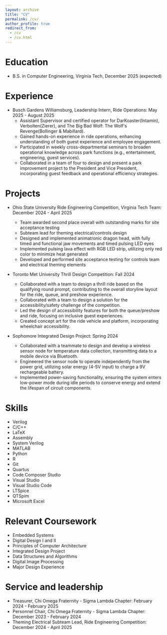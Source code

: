 ```yaml
---
layout: archive
title: "CV"
permalink: /cv/
author_profile: true
redirect_from:
  - /cv
  - /cv.html
---
```


Education
======
* B.S. in Computer Engineering, Virginia Tech, December 2025 (expected)

Experience
======
* Busch Gardens Williamsburg, Leadership Intern, Ride Operations: May 2025 - August 2025
  * Assistant Supervisor and certified operator for DarKoaster(Intamin), Verbolten(Zierer), and The Big Bad Wolf: The Wolf's Revenge(Bollinger & Mabillard).
  * Gained hands-on experience in ride operations, enhancing understanding of both guest experience and employee engagement.
  * Participated in weekly cross-departmental seminars to broaden operational knowledge across park functions (e.g., entertainment, engineering, guest services).
  * Collaborated in a team of four to design and present a park improvement project to the President and Vice President, incorporating guest feedback and operational efficiency strategies.

Projects
======
 
* Ohio State University Ride Engineering Competition, Virginia Tech Team: December 2024 - April 2025
  * Team awarded second place overall with outstanding marks for site acceptance testing
  * Subteam lead for theming electrical/controls design
  * Designed and implemented animatronic dragon head, with fully timed and functional jaw movements and timed pulsing LED eyes
  * Implemented pulsing lava effect with RGB LED strip, utilizing only red color to minimize heat generated
  * Developed and performed site acceptance testing for controls team and electrical theming elements

* Toronto Met University Thrill Design Competition: Fall 2024
  * Collaborated with a team to design a thrill ride based on the qualifying round prompt, contributing to the overall storyline layout for the ride, queue, and preshow experience.
  * Collaborated with a team to design a solution for the accessibility/safety challenge of the competition.
  * Led the design of accessibility features for both the queue/preshow and ride, focusing on inclusive guest experiences.
  * Created concept art for the ride vehicle and platform, incorporating wheelchair accessibility.

* Sophomore Integrated Design Project: Spring 2024
  * Collaborated with a teammate to design and develop a wireless sensor node for temperature data collection, transmitting data to a mobile device via Bluetooth.
  * Engineered the sensor node to operate independently from the power grid, utilizing solar energy (4-5V input) to charge a 9V rechargeable battery.
  * Implemented power-saving functionality, ensuring the system enters low-power mode during idle periods to conserve energy and extend the lifespan of circuit components.
  
Skills
======
* Verilog
* C/C++
* LaTeX
* Assembly
* System Verilog
* MATLAB
* Python
* R
* Git
* Quartus
* Code Composer Studio
* Visual Studio
* Visual Studio Code
* LTSpice
* QTSpim
* Microsoft Excel

Relevant Coursework
======
* Embedded Systems
* Digital Design I and II
* Principles of Computer Architecture
* Integrated Design Project
* Data Structures and Algorithms
* Digital Image Processing
* Major Design Experience


  
Service and leadership
======
* Treasurer, Chi Omega Fraternity - Sigma Lambda Chapter: February 2024 - February 2025
* Personnel Chair, Chi Omega Fraternity - Sigma Lambda Chapter: December 2023 - February 2024
* Theming Electrical Subteam Lead, Ride Engineering Competition: December 2024 - April 2025
